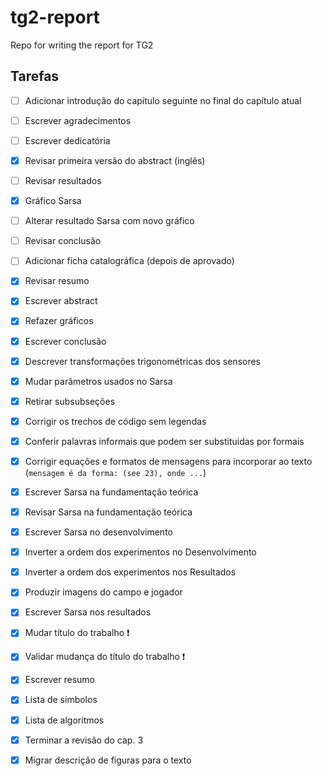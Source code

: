 # tg2-report
Repo for writing the report for TG2 

## Tarefas
- [ ] Adicionar introdução do capítulo seguinte no final do capítulo atual
- [ ] Escrever agradecimentos
- [ ] Escrever dedicatória
- [x] Revisar primeira versão do abstract (inglês)
- [ ] Revisar resultados
- [x] Gráfico Sarsa
- [ ] Alterar resultado Sarsa com novo gráfico
- [ ] Revisar conclusão
- [ ] Adicionar ficha catalográfica (depois de aprovado)
- [x] Revisar resumo
- [x] Escrever abstract
- [x] Refazer gráficos
- [x] Escrever conclusão
- [x] Descrever transformações trigonométricas dos sensores
- [x] Mudar parâmetros usados no Sarsa
- [x] Retirar subsubseções
- [x] Corrigir os trechos de código sem legendas
- [x] Conferir palavras informais que podem ser substituidas por formais
- [x] Corrigir equações e formatos de mensagens para incorporar ao texto (`mensagem é da forma: (see 23), onde ...`)
- [x] Escrever Sarsa na fundamentação teórica
- [x] Revisar Sarsa na fundamentação teórica
- [x] Escrever Sarsa no desenvolvimento
- [x] Inverter a ordem dos experimentos no Desenvolvimento
- [x] Inverter a ordem dos experimentos nos Resultados
- [x] Produzir imagens do campo e jogador
- [x] Escrever Sarsa nos resultados
- [x] Mudar título do trabalho ❗️
- [x] Validar mudança do título do trabalho ❗️
- [x] Escrever resumo
- [x] Lista de símbolos
- [x] Lista de algoritmos
- [x] Terminar a revisão do cap. 3
- [x] Migrar descrição de figuras para o texto

